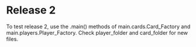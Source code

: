 # Release 2

To test release 2, use the .main() methods of main.cards.Card_Factory and main.players.Player_Factory. Check player_folder and card_folder for new files.
